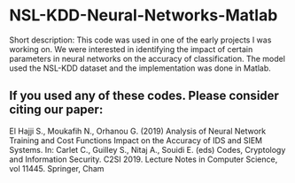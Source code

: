 # NSL-KDD-Neural-Networks-Matlab

Short description:
This code was used in one of the early projects I was working on. We were interested in identifying the impact of certain parameters in neural networks on the accuracy of classification. The model used the NSL-KDD dataset and the implementation was done in Matlab.


## If you used any of these codes. Please consider citing our paper: 

El Hajji S., Moukafih N., Orhanou G. (2019) Analysis of Neural Network Training and Cost Functions Impact on the Accuracy of IDS and SIEM 
Systems. In: Carlet C., Guilley S., Nitaj A., Souidi E. (eds) Codes, Cryptology and Information Security. C2SI 2019. Lecture Notes in 
Computer Science, vol 11445. Springer, Cham

